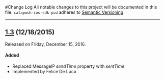 #Change Log
All notable changes to this project will be documented in this file.
`catapush-ios-sdk-pod` adheres to [Semantic Versioning](http://semver.org/).

--- 

## [1.3](https://github.com/AFNetworking/AFNetworking/releases/tag/3.0.4) (12/18/2015)
Released on Friday, December 15, 2016. 


#### Added
* Replaced MessageIP _sendTime_ property with _sentTime_
* Implemented by Felice De Luca 
 